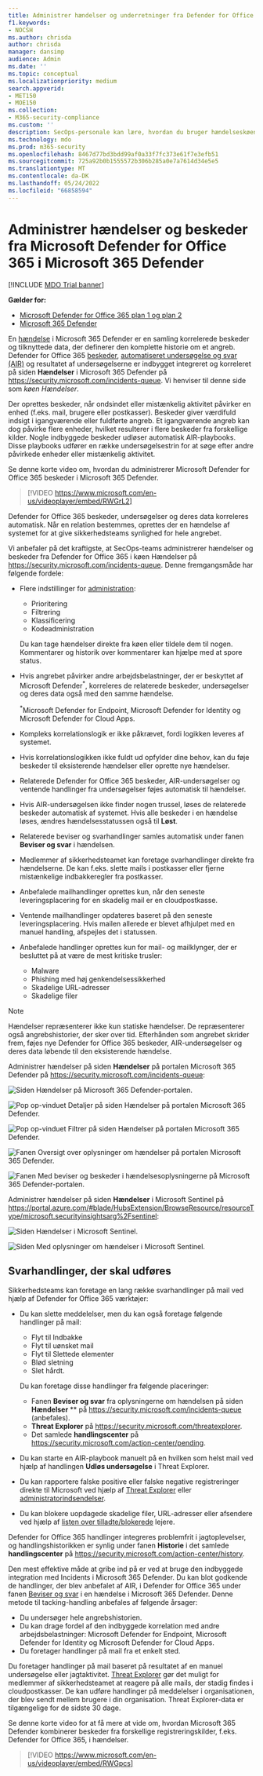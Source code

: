 ```yaml
---
title: Administrer hændelser og underretninger fra Defender for Office 365 i Microsoft 365 Defender
f1.keywords:
- NOCSH
ms.author: chrisda
author: chrisda
manager: dansimp
audience: Admin
ms.date: ''
ms.topic: conceptual
ms.localizationpriority: medium
search.appverid:
- MET150
- MOE150
ms.collection:
- M365-security-compliance
ms.custom: ''
description: SecOps-personale kan lære, hvordan du bruger hændelseskøen i Microsoft 365 Defender til at administrere hændelser i Microsoft Defender for Office 365.
ms.technology: mdo
ms.prod: m365-security
ms.openlocfilehash: 8467d77bd3bdd99af0a33f7fc373e61f7e3efb51
ms.sourcegitcommit: 725a92b0b1555572b306b285a0e7a7614d34e5e5
ms.translationtype: MT
ms.contentlocale: da-DK
ms.lasthandoff: 05/24/2022
ms.locfileid: "66858594"
---
```

# <a name="manage-incidents-and-alerts-from-microsoft-defender-for-office-365-in-microsoft-365-defender"></a>Administrer hændelser og beskeder fra Microsoft Defender for Office 365 i Microsoft 365 Defender

[!INCLUDE [MDO Trial banner](../includes/mdo-trial-banner.md)]

**Gælder for:**
- [Microsoft Defender for Office 365 plan 1 og plan 2](defender-for-office-365.md)
- [Microsoft 365 Defender](../defender/microsoft-365-defender.md)

En [hændelse](/microsoft-365/security/defender/incidents-overview) i Microsoft 365 Defender er en samling korrelerede beskeder og tilknyttede data, der definerer den komplette historie om et angreb. Defender for Office 365 [beskeder](/microsoft-365/compliance/alert-policies#default-alert-policies), [automatiseret undersøgelse og svar (AIR)](office-365-air.md#the-overall-flow-of-air) og resultatet af undersøgelserne er indbygget integreret og korreleret på siden **Hændelser** i Microsoft 365 Defender på <https://security.microsoft.com/incidents-queue>. Vi henviser til denne side som _køen Hændelser_.

Der oprettes beskeder, når ondsindet eller mistænkelig aktivitet påvirker en enhed (f.eks. mail, brugere eller postkasser). Beskeder giver værdifuld indsigt i igangværende eller fuldførte angreb. Et igangværende angreb kan dog påvirke flere enheder, hvilket resulterer i flere beskeder fra forskellige kilder. Nogle indbyggede beskeder udløser automatisk AIR-playbooks. Disse playbooks udfører en række undersøgelsestrin for at søge efter andre påvirkede enheder eller mistænkelig aktivitet.

Se denne korte video om, hvordan du administrerer Microsoft Defender for Office 365 beskeder i Microsoft 365 Defender.  
> [!VIDEO https://www.microsoft.com/en-us/videoplayer/embed/RWGrL2]

Defender for Office 365 beskeder, undersøgelser og deres data korreleres automatisk. Når en relation bestemmes, oprettes der en hændelse af systemet for at give sikkerhedsteams synlighed for hele angrebet.

Vi anbefaler på det kraftigste, at SecOps-teams administrerer hændelser og beskeder fra Defender for Office 365 i køen Hændelser på <https://security.microsoft.com/incidents-queue>. Denne fremgangsmåde har følgende fordele:

- Flere indstillinger for [administration](/microsoft-365/security/defender/manage-incidents):
  - Prioritering
  - Filtrering
  - Klassificering
  - Kodeadministration

  Du kan tage hændelser direkte fra køen eller tildele dem til nogen. Kommentarer og historik over kommentarer kan hjælpe med at spore status.

- Hvis angrebet påvirker andre arbejdsbelastninger, der er beskyttet af Microsoft Defender<sup>\*</sup>, korreleres de relaterede beskeder, undersøgelser og deres data også med den samme hændelse.

  <sup>\*</sup>Microsoft Defender for Endpoint, Microsoft Defender for Identity og Microsoft Defender for Cloud Apps.

- Kompleks korrelationslogik er ikke påkrævet, fordi logikken leveres af systemet.

- Hvis korrelationslogikken ikke fuldt ud opfylder dine behov, kan du føje beskeder til eksisterende hændelser eller oprette nye hændelser.

- Relaterede Defender for Office 365 beskeder, AIR-undersøgelser og ventende handlinger fra undersøgelser føjes automatisk til hændelser.

- Hvis AIR-undersøgelsen ikke finder nogen trussel, løses de relaterede beskeder automatisk af systemet. Hvis alle beskeder i en hændelse løses, ændres hændelsesstatussen også til **Løst**.

- Relaterede beviser og svarhandlinger samles automatisk under fanen **Beviser og svar** i hændelsen.

- Medlemmer af sikkerhedsteamet kan foretage svarhandlinger direkte fra hændelserne. De kan f.eks. slette mails i postkasser eller fjerne mistænkelige indbakkeregler fra postkasser.

- Anbefalede mailhandlinger oprettes kun, når den seneste leveringsplacering for en skadelig mail er en cloudpostkasse.

- Ventende mailhandlinger opdateres baseret på den seneste leveringsplacering. Hvis mailen allerede er blevet afhjulpet med en manuel handling, afspejles det i statussen.

- Anbefalede handlinger oprettes kun for mail- og mailklynger, der er besluttet på at være de mest kritiske trusler:
  - Malware
  - Phishing med høj genkendelsessikkerhed
  - Skadelige URL-adresser
  - Skadelige filer

> [!NOTE]
> Hændelser repræsenterer ikke kun statiske hændelser. De repræsenterer også angrebshistorier, der sker over tid. Efterhånden som angrebet skrider frem, føjes nye Defender for Office 365 beskeder, AIR-undersøgelser og deres data løbende til den eksisterende hændelse.

Administrer hændelser på siden **Hændelser** på portalen Microsoft 365 Defender på <https://security.microsoft.com/incidents-queue>:

![Siden Hændelser på Microsoft 365 Defender-portalen.](../../media/mdo-sec-ops-incidents.png)

![Pop op-vinduet Detaljer på siden Hændelser på portalen Microsoft 365 Defender.](../../media/mdo-sec-ops-incident-details.png)

![Pop op-vinduet Filtrer på siden Hændelser på portalen Microsoft 365 Defender.](../../media/mdo-sec-ops-incident-filters.png)

![Fanen Oversigt over oplysninger om hændelser på portalen Microsoft 365 Defender.](../../media/mdo-sec-ops-incident-summary-tab.png)

![Fanen Med beviser og beskeder i hændelsesoplysningerne på Microsoft 365 Defender-portalen.](../../media/mdo-sec-ops-incident-evidence-and-response-tab.png)

Administrer hændelser på siden **Hændelser** i Microsoft Sentinel på <https://portal.azure.com/#blade/HubsExtension/BrowseResource/resourceType/microsoft.securityinsightsarg%2Fsentinel>:

![Siden Hændelser i Microsoft Sentinel.](../../media/mdo-sec-ops-microsoft-sentinel-incidents.png)

![Siden Med oplysninger om hændelser i Microsoft Sentinel.](../../media/mdo-sec-ops-microsoft-sentinel-incident-details.png)

## <a name="response-actions-to-take"></a>Svarhandlinger, der skal udføres

Sikkerhedsteams kan foretage en lang række svarhandlinger på mail ved hjælp af Defender for Office 365 værktøjer:

- Du kan slette meddelelser, men du kan også foretage følgende handlinger på mail:
  - Flyt til Indbakke
  - Flyt til uønsket mail
  - Flyt til Slettede elementer
  - Blød sletning
  - Slet hårdt.

  Du kan foretage disse handlinger fra følgende placeringer:

  - Fanen **Beviser og svar** fra oplysningerne om hændelsen på siden **Hændelser** ** på <https://security.microsoft.com/incidents-queue> (anbefales).
  - **Threat Explorer** på <https://security.microsoft.com/threatexplorer>.
  - Det samlede **handlingscenter** på  <https://security.microsoft.com/action-center/pending>.

- Du kan starte en AIR-playbook manuelt på en hvilken som helst mail ved hjælp af handlingen **Udløs undersøgelse** i Threat Explorer.

- Du kan rapportere falske positive eller falske negative registreringer direkte til Microsoft ved hjælp af [Threat Explorer](threat-explorer.md) eller [administratorindsendelser](admin-submission.md).

- Du kan blokere uopdagede skadelige filer, URL-adresser eller afsendere ved hjælp af [listen over tilladte/blokerede](tenant-allow-block-list.md) lejere.

Defender for Office 365 handlinger integreres problemfrit i jagtoplevelser, og handlingshistorikken er synlig under fanen **Historie** i det samlede **handlingscenter** på <https://security.microsoft.com/action-center/history>.

Den mest effektive måde at gribe ind på er ved at bruge den indbyggede integration med Incidents i Microsoft 365 Defender. Du kan blot godkende de handlinger, der blev anbefalet af AIR, i Defender for Office 365 under fanen [Beviser og svar](/microsoft-365/security/defender/investigate-incidents#evidence-and-response) i en hændelse i Microsoft 365 Defender. Denne metode til tacking-handling anbefales af følgende årsager:

- Du undersøger hele angrebshistorien.
- Du kan drage fordel af den indbyggede korrelation med andre arbejdsbelastninger: Microsoft Defender for Endpoint, Microsoft Defender for Identity og Microsoft Defender for Cloud Apps.
- Du foretager handlinger på mail fra et enkelt sted.

Du foretager handlinger på mail baseret på resultatet af en manuel undersøgelse eller jagtaktivitet. [Threat Explorer](threat-explorer.md) gør det muligt for medlemmer af sikkerhedsteamet at reagere på alle mails, der stadig findes i cloudpostkasser. De kan udføre handlinger på meddelelser i organisationen, der blev sendt mellem brugere i din organisation. Threat Explorer-data er tilgængelige for de sidste 30 dage.

Se denne korte video for at få mere at vide om, hvordan Microsoft 365 Defender kombinerer beskeder fra forskellige registreringskilder, f.eks. Defender for Office 365, i hændelser. 
> [!VIDEO https://www.microsoft.com/en-us/videoplayer/embed/RWGpcs]
